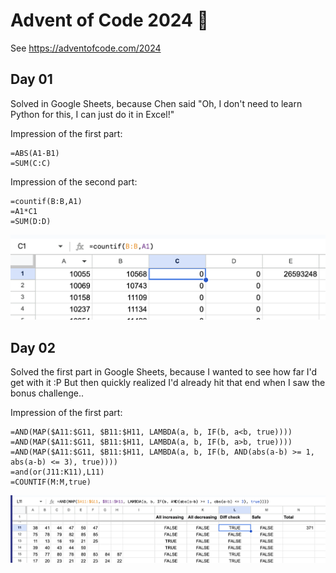 # Advent of Code 2024 🎄

See https://adventofcode.com/2024

## Day 01

Solved in Google Sheets, because Chen said "Oh, I don't need to learn Python for this, I can just do it in Excel!"

Impression of the first part:

```
=ABS(A1-B1)
=SUM(C:C)
```

Impression of the second part:

```
=countif(B:B,A1)
=A1*C1
=SUM(D:D)
```

![](./impressions/day01b.png)

## Day 02

Solved the first part in Google Sheets, because I wanted to see how far I'd get with it :P But then quickly realized I'd already hit that end when I saw the bonus challenge..

Impression of the first part:

```
=AND(MAP($A11:$G11, $B11:$H11, LAMBDA(a, b, IF(b, a<b, true))))
=AND(MAP($A11:$G11, $B11:$H11, LAMBDA(a, b, IF(b, a>b, true))))
=AND(MAP($A11:$G11, $B11:$H11, LAMBDA(a, b, IF(b, AND(abs(a-b) >= 1, abs(a-b) <= 3), true))))
=and(or(J11:K11),L11)
=COUNTIF(M:M,true)
```

![](./impressions/day02a.png)
